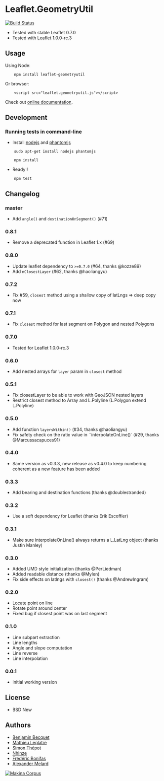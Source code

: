 Leaflet.GeometryUtil
====================

[![Build Status](https://travis-ci.org/makinacorpus/Leaflet.GeometryUtil.png?branch=master)](https://travis-ci.org/makinacorpus/Leaflet.GeometryUtil)

* Tested with stable Leaflet 0.7.0
* Tested with Leaflet 1.0.0-rc.3

Usage
-----

Using Node:

```
    npm install leaflet-geometryutil
```

Or browser:

```
    <script src="leaflet.geometryutil.js"></script>
```


Check out [online documentation](http://makinacorpus.github.io/Leaflet.GeometryUtil/).


Development
-----------

### Running tests in command-line

* Install [nodejs](http://nodejs.org) and [phantomjs](http://phantomjs.org)

```
    sudo apt-get install nodejs phantomjs

    npm install
```

* Ready !

```
    npm test
```

Changelog
---------

### master ###

* Add `angle()` and `destinationOnSegment()` (#71)

### 0.8.1 ###

* Remove a deprecated function in Leaflet 1.x (#69)

### 0.8.0 ###

* Update leaflet dependency to `>=0.7.0` (#64, thanks @kozze89)
* Add `nClosestLayer` (#62, thanks @haoliangyu)

### 0.7.2 ###

* Fix #59, `closest` method using a shallow copy of latLngs => deep copy now

### 0.7.1 ###

* Fix `closest` method for last segment on Polygon and nested Polygons

### 0.7.0 ###

* Tested for Leaflet 1.0.0-rc.3

### 0.6.0 ###

* Add nested arrays for `layer` param in `closest` method

### 0.5.1 ###

* Fix closestLayer to be able to work with GeoJSON nested layers
* Restrict closest method to Array and L.Polyline (L.Polygon extend L.Polyline)

### 0.5.0 ###

* Add function `layersWithin()` (#34, thanks @haoliangyu)
* Fix safety check on the ratio value in ``interpolateOnLine()` (#29, thanks @Marcussacapuces91)

### 0.4.0 ###

* Same version as v0.3.3, new release as v0.4.0 to keep numbering coherent as a new feature has been added

### 0.3.3 ###

* Add bearing and destination functions (thanks @doublestranded)

### 0.3.2 ###

* Use a soft dependency for Leaflet (thanks Erik Escoffier)

### 0.3.1 ###

* Make sure interpolateOnLine() always returns a L.LatLng object (thanks Justin Manley)

### 0.3.0 ###

* Added UMD style initialization (thanks @PerLiedman)
* Added readable distance (thanks @Mylen)
* Fix side effects on latlngs with `closest()` (thanks @AndrewIngram)

### 0.2.0 ###

* Locate point on line
* Rotate point around center
* Fixed bug if closest point was on last segment

### 0.1.0 ###

* Line subpart extraction
* Line lengths
* Angle and slope computation
* Line reverse
* Line interpolation

### 0.0.1 ###

* Initial working version


License
-------

* BSD New


Authors
-------

* [Benjamin Becquet](https://github.com/bbecquet)
* [Mathieu Leplatre](https://github.com/leplatrem)
* [Simon Thépot](https://github.com/djcoin)
* [Nhinze](https://github.com/nhinze)
* [Frédéric Bonifas](https://github.com/fredericbonifas)
* [Alexander Melard](https://github.com/mylen)

[![Makina Corpus](http://depot.makina-corpus.org/public/logo.gif)](http://makinacorpus.com)
